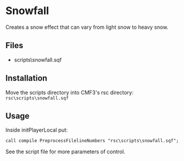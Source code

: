# Snowfall
Creates a snow effect that can vary from light snow to heavy snow.

## Files
- scripts\snowfall.sqf

## Installation
Move the scripts directory into CMF3's rsc directory:
`rsc\scripts\snowfall.sqf`

## Usage
Inside initPlayerLocal put:
```
call compile PreprocessFilelineNumbers "rsc\scripts\snowfall.sqf";
```
See the script file for more parameters of control.